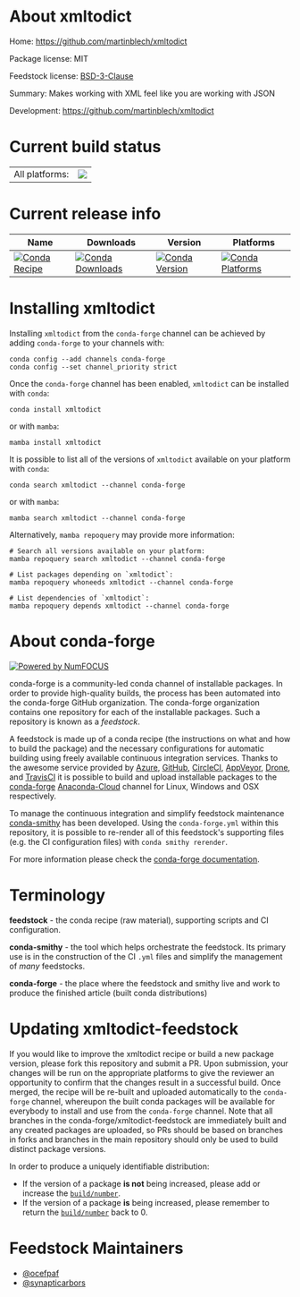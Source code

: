 About xmltodict
===============

Home: https://github.com/martinblech/xmltodict

Package license: MIT

Feedstock license: [BSD-3-Clause](https://github.com/conda-forge/xmltodict-feedstock/blob/main/LICENSE.txt)

Summary: Makes working with XML feel like you are working with JSON

Development: https://github.com/martinblech/xmltodict

Current build status
====================


<table><tr><td>All platforms:</td>
    <td>
      <a href="https://dev.azure.com/conda-forge/feedstock-builds/_build/latest?definitionId=4408&branchName=main">
        <img src="https://dev.azure.com/conda-forge/feedstock-builds/_apis/build/status/xmltodict-feedstock?branchName=main">
      </a>
    </td>
  </tr>
</table>

Current release info
====================

| Name | Downloads | Version | Platforms |
| --- | --- | --- | --- |
| [![Conda Recipe](https://img.shields.io/badge/recipe-xmltodict-green.svg)](https://anaconda.org/conda-forge/xmltodict) | [![Conda Downloads](https://img.shields.io/conda/dn/conda-forge/xmltodict.svg)](https://anaconda.org/conda-forge/xmltodict) | [![Conda Version](https://img.shields.io/conda/vn/conda-forge/xmltodict.svg)](https://anaconda.org/conda-forge/xmltodict) | [![Conda Platforms](https://img.shields.io/conda/pn/conda-forge/xmltodict.svg)](https://anaconda.org/conda-forge/xmltodict) |

Installing xmltodict
====================

Installing `xmltodict` from the `conda-forge` channel can be achieved by adding `conda-forge` to your channels with:

```
conda config --add channels conda-forge
conda config --set channel_priority strict
```

Once the `conda-forge` channel has been enabled, `xmltodict` can be installed with `conda`:

```
conda install xmltodict
```

or with `mamba`:

```
mamba install xmltodict
```

It is possible to list all of the versions of `xmltodict` available on your platform with `conda`:

```
conda search xmltodict --channel conda-forge
```

or with `mamba`:

```
mamba search xmltodict --channel conda-forge
```

Alternatively, `mamba repoquery` may provide more information:

```
# Search all versions available on your platform:
mamba repoquery search xmltodict --channel conda-forge

# List packages depending on `xmltodict`:
mamba repoquery whoneeds xmltodict --channel conda-forge

# List dependencies of `xmltodict`:
mamba repoquery depends xmltodict --channel conda-forge
```


About conda-forge
=================

[![Powered by
NumFOCUS](https://img.shields.io/badge/powered%20by-NumFOCUS-orange.svg?style=flat&colorA=E1523D&colorB=007D8A)](https://numfocus.org)

conda-forge is a community-led conda channel of installable packages.
In order to provide high-quality builds, the process has been automated into the
conda-forge GitHub organization. The conda-forge organization contains one repository
for each of the installable packages. Such a repository is known as a *feedstock*.

A feedstock is made up of a conda recipe (the instructions on what and how to build
the package) and the necessary configurations for automatic building using freely
available continuous integration services. Thanks to the awesome service provided by
[Azure](https://azure.microsoft.com/en-us/services/devops/), [GitHub](https://github.com/),
[CircleCI](https://circleci.com/), [AppVeyor](https://www.appveyor.com/),
[Drone](https://cloud.drone.io/welcome), and [TravisCI](https://travis-ci.com/)
it is possible to build and upload installable packages to the
[conda-forge](https://anaconda.org/conda-forge) [Anaconda-Cloud](https://anaconda.org/)
channel for Linux, Windows and OSX respectively.

To manage the continuous integration and simplify feedstock maintenance
[conda-smithy](https://github.com/conda-forge/conda-smithy) has been developed.
Using the ``conda-forge.yml`` within this repository, it is possible to re-render all of
this feedstock's supporting files (e.g. the CI configuration files) with ``conda smithy rerender``.

For more information please check the [conda-forge documentation](https://conda-forge.org/docs/).

Terminology
===========

**feedstock** - the conda recipe (raw material), supporting scripts and CI configuration.

**conda-smithy** - the tool which helps orchestrate the feedstock.
                   Its primary use is in the construction of the CI ``.yml`` files
                   and simplify the management of *many* feedstocks.

**conda-forge** - the place where the feedstock and smithy live and work to
                  produce the finished article (built conda distributions)


Updating xmltodict-feedstock
============================

If you would like to improve the xmltodict recipe or build a new
package version, please fork this repository and submit a PR. Upon submission,
your changes will be run on the appropriate platforms to give the reviewer an
opportunity to confirm that the changes result in a successful build. Once
merged, the recipe will be re-built and uploaded automatically to the
`conda-forge` channel, whereupon the built conda packages will be available for
everybody to install and use from the `conda-forge` channel.
Note that all branches in the conda-forge/xmltodict-feedstock are
immediately built and any created packages are uploaded, so PRs should be based
on branches in forks and branches in the main repository should only be used to
build distinct package versions.

In order to produce a uniquely identifiable distribution:
 * If the version of a package **is not** being increased, please add or increase
   the [``build/number``](https://docs.conda.io/projects/conda-build/en/latest/resources/define-metadata.html#build-number-and-string).
 * If the version of a package **is** being increased, please remember to return
   the [``build/number``](https://docs.conda.io/projects/conda-build/en/latest/resources/define-metadata.html#build-number-and-string)
   back to 0.

Feedstock Maintainers
=====================

* [@ocefpaf](https://github.com/ocefpaf/)
* [@synapticarbors](https://github.com/synapticarbors/)

